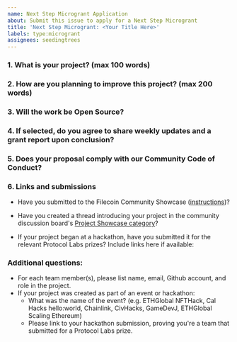 ```yaml
---
name: Next Step Microgrant Application 
about: Submit this issue to apply for a Next Step Microgrant
title: 'Next Step Microgrant: <Your Title Here>'
labels: type:microgrant
assignees: seedingtrees
---
```


### 1. What is your project? (max 100 words)
<!-- Description of your project built with Filecoin or closely related technologies (libp2p, ipfs, ipld, OrbitDB, Textile, etc.) -->

<!-- Link to Github repo -->
  
<!-- Link to demo or website, if applicable -->

### 2. How are you planning to improve this project? (max 200 words)
<!-- Clear and concise description of the planned next step(s) or improvements for which you are seeking grant support -->
 
### 3. Will the work be Open Source?
<!-- MIT license for code or [CC-BY-SA 3.0](https://ipfs.io/ipfs/QmVreNvKsQmQZ83T86cWSjPu2vR3yZHGPm5jnxFuunEB9u) license for content. -->

### 4. If selected, do you agree to share weekly updates and a grant report upon conclusion?
<!-- Include progress or results of your microgrant-funded work, any Filecoin technical or usage guidance requests, and a description of your experience building on Filecoin, including any challenges or shortcomings encountered. -->
  
### 5. Does your proposal comply with our Community Code of Conduct?
<!-- Please read the [Filecoin Code of Conduct](https://github.com/filecoin-project/community/blob/master/CODE_OF_CONDUCT.md) and make sure your project is in compliance -->

### 6. Links and submissions
<!-- Complete each step, and include the link of the published submission (or "Yes" if there is no URL) -->
  
* Have you submitted to the Filecoin Community Showcase ([instructions](https://github.com/filecoin-project/community#showcase-your-project))?
  <!-- Once your PR is merged, include the link here -->

* Have you created a thread introducing your project in the community discussion board's [ Project Showcase category](https://github.com/filecoin-project/community/discussions/categories/project-showcase)?
  <!-- The first post can be the same contents as your Community Showcase submission. Your weekly updates and final report should also go in this thread. -->
  <!-- Include the link here -->

* If your project began at a hackathon, have you submitted it for the relevant Protocol Labs prizes? Include links here if available:
  
### Additional questions:
* For each team member(s), please list name, email, Github account, and role in the project.
* If your project was created as part of an event or hackathon:
  * What was the name of the event? (e.g. ETHGlobal NFTHack, Cal Hacks hello:world, Chainlink, CivHacks, GameDevJ, ETHGlobal Scaling Ethereum)
  * Please link to your hackathon submission, proving you're a team that submitted for a Protocol Labs prize.
